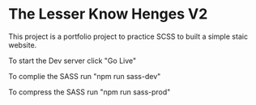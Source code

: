 # The Lesser Know Henges V2

This project is a portfolio project to practice SCSS to built a simple staic website.

To start the Dev server click "Go Live"

To complie the SASS run "npm run sass-dev"

To compress the SASS run "npm run sass-prod"
